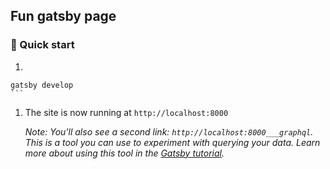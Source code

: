 ## Fun gatsby page

### 🚀 Quick start

1.    ```sh
    gatsby develop
    ```

1.  The site is now running at `http://localhost:8000`
    
    *Note: You'll also see a second link: `http://localhost:8000___graphql`. This is a tool you can use to experiment with querying your data. Learn more about using this tool in the [Gatsby tutorial](https://next.gatsbyjs.org/tutorial/part-five/#introducing-graphiql).*
    
